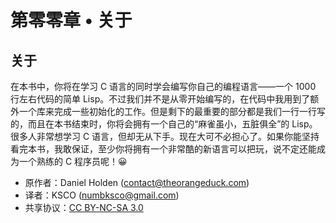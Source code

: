 # 第零零章 • 关于

## 关于

在本书中，你将在学习 C 语言的同时学会编写你自己的编程语言——一个 1000 行左右代码的简单 Lisp。不过我们并不是从零开始编写的，在代码中我用到了额外一个库来完成一些初始化的工作。但是剩下的最重要的部分都是我们一行一行写的，而且在本书结束时，你将会拥有一个自己的“麻雀虽小，五脏俱全”的 Lisp。
<br />
很多人非常想学习 C 语言，但却无从下手。现在大可不必担心了。如果你能坚持看完本书，我敢保证，至少你将拥有一个非常酷的新语言可以把玩，说不定还能成为一个熟练的 C 程序员呢！:grinning:

- 原作者：Daniel Holden (contact@theorangeduck.com)
- 译者：KSCO (numbksco@gmail.com)
- 共享协议：[CC BY-NC-SA 3.0](http://creativecommons.org/licenses/by-nc-sa/3.0/)
